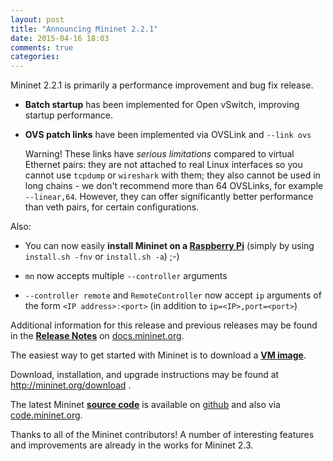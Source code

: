 ```yaml
---
layout: post
title: "Announcing Mininet 2.2.1"
date: 2015-04-16 18:03
comments: true
categories:
---
```


Mininet 2.2.1 is primarily a performance improvement and bug fix release.

- **Batch startup** has been implemented for Open vSwitch, improving
  startup performance.

- **OVS patch links** have been implemented via OVSLink and `--link ovs`

  Warning! These links have *serious limitations* compared to
  virtual Ethernet pairs: they are not attached to real Linux
  interfaces so you cannot use `tcpdump` or `wireshark` with them;
  they also cannot be used in long chains - we don't recommend more
  than 64 OVSLinks, for example `--linear,64`. However, they can offer
  significantly better performance than veth pairs, for certain
  configurations.

Also:

- You can now easily **install Mininet on a [Raspberry Pi](http://raspberrypi.org)**
  (simply by using `install.sh -fnv` or `install.sh -a`)  ;-)

- `mn` now accepts multiple `--controller` arguments

- `--controller remote` and `RemoteController` now accept `ip` arguments
  of the form `<IP address>:<port>` (in addition to `ip=<IP>,port=<port>`)

Additional information for this release and previous releases
may be found in the **[Release Notes](https://github.com/mininet/mininet/wiki/Documentation#mininet-release-notes)**
on [docs.mininet.org](http://docs.mininet.org).

The easiest way to get started with Mininet is to download a
**[VM image](http://mininet.org/download)**. 

Download, installation, and upgrade instructions may be found at
<http://mininet.org/download> .

The latest Mininet **[source code](http://code.mininet.org)** is available on
[github]([http://github.com/mininet/mininet) and also via
[code.mininet.org](http://code.mininet.org).

Thanks to all of the Mininet contributors! A number of interesting features
and improvements are already in the works for Mininet 2.3.

